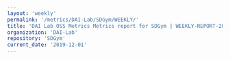 ```yaml
---
layout: 'weekly'
permalink: '/metrics/DAI-Lab/SDGym/WEEKLY/'
title: 'DAI Lab OSS Metrics Metrics report for SDGym | WEEKLY-REPORT-2019-12-01'
organization: 'DAI-Lab'
repository: 'SDGym'
current_date: '2019-12-01'
---
```

